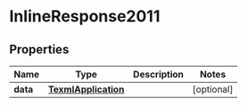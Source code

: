 

# InlineResponse2011

## Properties

Name | Type | Description | Notes
------------ | ------------- | ------------- | -------------
**data** | [**TexmlApplication**](TexmlApplication.md) |  |  [optional]



